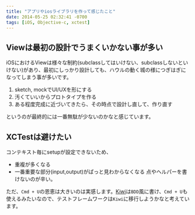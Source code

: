 ```yaml
---
title: "アプリやiosライブラリを作って感じたこと"
date: 2014-05-25 02:32:41 -0700
tags: [iOS, Objective-c, xctest]
---
```


## Viewは最初の設計でうまくいかない事が多い
iOSにおけるViewは様々な制約(subclassしてはいけない、subclassしないといけない)があり、最初にしっかり設計しても、ハウルの動く城の様につぎはぎになってしまう事が多いです。

<!--more-->

1. sketch, mockでUI/UXを形にする
2. 汚くていいからプロトタイプを作る
3. ある程度完成に近づいてきたら、その時点で設計し直して、作り直す

というのが最終的には一番無駄が少ないのかなと感じています。


## XCTestは避けたい
コンテキスト毎にsetupが設定できないため、
- 重複が多くなる
- 一番重要な部分(input,output)がぱっと見わからなくなる
点やヘルパーを書けないのが辛い。

ただ、`Cmd + U`の恩恵は大きいのは実感します。[Kiwi](https://github.com/kiwi-bdd/Kiwi)は`BDD`風に書け、`Cmd + U`も使えるみたいなので、テストフレームワークは`Kiwi`に移行しようかなと考えています。
